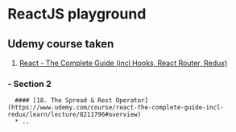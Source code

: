 # ReactJS playground

## Udemy course taken
  1. [React - The Complete Guide (incl Hooks, React Router, Redux)](https://www.udemy.com/course/react-the-complete-guide-incl-redux/)

  ### - Section 2
      #### [18. The Spread & Rest Operator](https://www.udemy.com/course/react-the-complete-guide-incl-redux/learn/lecture/8211796#overview)
      * ..
